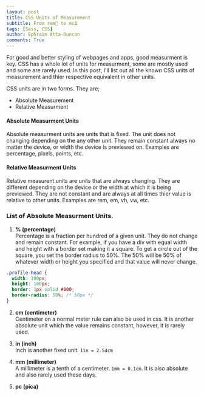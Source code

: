 ```yaml
---
layout: post
title: CSS Units of Measurement
subtitle: From rem📏 to ms⏳
tags: [Sass, CSS]
author: Ephraim Atta-Duncan
comments: True
---
```


For good and better styling of webpages and apps, good measurment is key. CSS has a whole lot of units for measurment, some are mostly used and some are rarely used. In this post, I'll list out all the known CSS units of measurement and thier respective equivalent in other units.

CSS units are in two forms. They are;

- Absolute Measurement
- Relative Measurment

#### Absolute Measurment Units

Absolute measurment units are units that is fixed. The unit does not changing depending on the any other unit. They remain constant always no matter the device, or width the device is previewed on. Examples are percentage, pixels, points, etc.

#### Relative Measurment Units

Relative measurent units are units that are always changing. They are different depending on the device or the width at which it is being previewed. They are not constant and are always at all times thier value is relative to other units. Examples are rem, em, vh, vw, etc.

### List of Absolute Measurment Units.

1. **% (percentage)** <br> Percentage is a fraction per hundred of a given unit. They do not change and remain constant. For example, if you have a div with equal width and height with a border set making it a square. To get a circle out of the square, you set the border radius to 50%. The 50% will be 50% of whatever width or height you specified and that value will never change.

```css
.profile-head {
  width: 100px;
  height: 100px;
  border: 1px solid #000;
  border-radius: 50%; /* 50px */
}
```

2. **cm (centimeter)** <br> Centimeter on a normal meter rule can also be used in css. It is another absolute unit which the value remains constant, however, it is rarely used.

3. **in (inch)** <br> Inch is another fixed unit. `1in = 2.54cm`

4. **mm (millimeter)** <br> A millimeter is a tenth of a centimeter. `1mm = 0.1cm`. It is also absolute and also rarely used these days.

5. **pc (pica)** <br>
